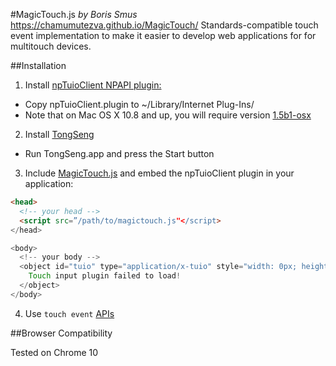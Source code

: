 #MagicTouch.js *by Boris Smus*
https://chamumutezva.github.io/MagicTouch/
Standards-compatible touch event implementation to make it easier to develop
web applications for for multitouch devices.

##Installation

1. Install [npTuioClient NPAPI plugin:](https://github.com/fajran/npTuioClient)
  * Copy npTuioClient.plugin to ~/Library/Internet Plug-Ins/
  * Note that on Mac OS X 10.8 and up, you will require version
[1.5b1-osx](https://github.com/downloads/fajran/npTuioClient/npTuioClient-1.5b1-osx.zip)

2. Install [TongSeng](https://github.com/fajran/tongseng)
  * Run TongSeng.app and press the Start button

3. Include [MagicTouch.js](http://github.com/borismus/MagicTouch) and embed the npTuioClient plugin in your application:


```html
<head>
  <!-- your head -->
  <script src=”/path/to/magictouch.js"</script>
</head>

<body>
  <!-- your body -->
  <object id="tuio" type="application/x-tuio" style="width: 0px; height: 0px;">
    Touch input plugin failed to load!
  </object>
</body>
```

4. Use `touch event` [APIs](http://www.w3.org/TR/touch-events/)

##Browser Compatibility

Tested on Chrome 10
